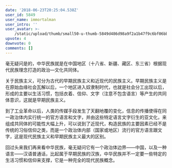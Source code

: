 ```yaml
---
date: '2018-06-23T20:25:04.538Z'
user_id: 5849
user_name: immortalman
user_intro: ''
user_avatar: >-
    /static/upload/thumb/small50-u-thumb-5849d486d98a9f2a1b47f9c6bf06bbbbe952ba003ae2.png
upvote: 4
downvote: 0
comments: []
---
```


毫无疑问是的，中华民族就是在中国地区（十八省、新疆、藏区、东三省）根据现代民族理念打造的政治—文化共同体。

关于民族主义，可分为古代的早期民族主义和近现代的民族主义。早期民族主义是在原始血缘社会瓦解以后，一个地区进入奴隶制时代，也就是社会分工出现以后，形成的主要以生活习惯，包括衣着、信仰、文字（注意不包含语言）等产生的共同体意识，这就是早期民族主义。

到了工业革命以后，人类的传媒手段发生了天翻地覆的变化，信息的传播使得在同一政治体内实行统一的官方语言和文字，并由这些特定语言文字衍生的亚文化，来组成共同体的可能性大幅上升，可以说到了近现代，构造民族的主要因素已经不是传统的习俗信仰之类，而是一个政治体内部（国家或地区）流行的官方语言跟文字，这是现代民族主义和早期民族主义最大的区别。

回过头来我们再来看中华民族，毫无疑问它有一个政治体边界——中国，以及一种语言——汉语普通话，比起属于早期民族的汉族，中华民族并不一定要一些特定的生活习惯和信仰来支撑，它是一种完全的现代民族概念。
